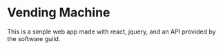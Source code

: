 # Vending Machine
This is a simple web app made with react, jquery, and an API provided by the software guild.

